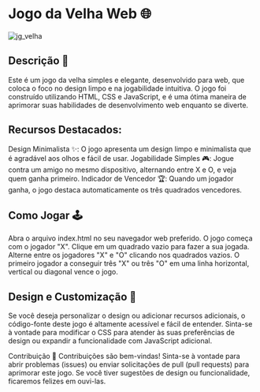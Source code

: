 # Jogo da Velha Web 🌐

![jg_velha](https://github.com/VinniciusJesus/anotei/assets/57817746/c61be6cb-5686-4028-8b31-a8925bd89e60)

## Descrição 📜
Este é um jogo da velha simples e elegante, desenvolvido para web, que coloca o foco no design limpo e na jogabilidade intuitiva. O jogo foi construído utilizando HTML, CSS e JavaScript, e é uma ótima maneira de aprimorar suas habilidades de desenvolvimento web enquanto se diverte.

## Recursos Destacados:

Design Minimalista ✨: O jogo apresenta um design limpo e minimalista que é agradável aos olhos e fácil de usar.
Jogabilidade Simples 🎮: Jogue contra um amigo no mesmo dispositivo, alternando entre X e O, e veja quem ganha primeiro.
Indicador de Vencedor 🏆: Quando um jogador ganha, o jogo destaca automaticamente os três quadrados vencedores.

## Como Jogar 🕹️

Abra o arquivo index.html no seu navegador web preferido.
O jogo começa com o jogador "X". Clique em um quadrado vazio para fazer a sua jogada.
Alterne entre os jogadores "X" e "O" clicando nos quadrados vazios.
O primeiro jogador a conseguir três "X" ou três "O" em uma linha horizontal, vertical ou diagonal vence o jogo.

## Design e Customização 🎨
Se você deseja personalizar o design ou adicionar recursos adicionais, o código-fonte deste jogo é altamente acessível e fácil de entender. Sinta-se à vontade para modificar o CSS para atender às suas preferências de design ou expandir a funcionalidade com JavaScript adicional.

Contribuição 🤝
Contribuições são bem-vindas! Sinta-se à vontade para abrir problemas (issues) ou enviar solicitações de pull (pull requests) para aprimorar este jogo. Se você tiver sugestões de design ou funcionalidade, ficaremos felizes em ouvi-las.
